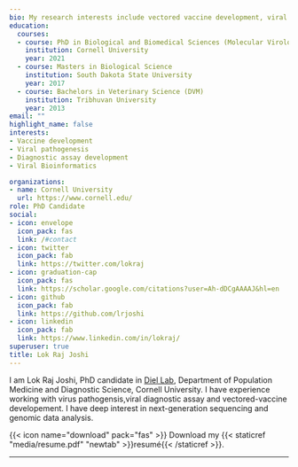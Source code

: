 ```yaml
---
bio: My research interests include vectored vaccine development, viral pathogenesis, diagnostic assay development,reverse genetics, viral bioinformatics.
education:
  courses:
  - course: PhD in Biological and Biomedical Sciences (Molecular Virology)
    institution: Cornell University 
    year: 2021
  - course: Masters in Biological Science 
    institution: South Dakota State University
    year: 2017
  - course: Bachelors in Veterinary Science (DVM)
    institution: Tribhuvan University
    year: 2013
email: ""
highlight_name: false
interests:
- Vaccine development 
- Viral pathogenesis 
- Diagnostic assay development
- Viral Bioinformatics

organizations:
- name: Cornell University
  url: https://www.cornell.edu/
role: PhD Candidate
social:
- icon: envelope
  icon_pack: fas
  link: /#contact
- icon: twitter
  icon_pack: fab
  link: https://twitter.com/lokraj
- icon: graduation-cap
  icon_pack: fas
  link: https://scholar.google.com/citations?user=Ah-dDCgAAAAJ&hl=en
- icon: github
  icon_pack: fab
  link: https://github.com/lrjoshi
- icon: linkedin
  icon_pack: fab
  link: https://www.linkedin.com/in/lokraj/
superuser: true
title: Lok Raj Joshi
---
```


I am Lok Raj Joshi, PhD candidate in [Diel Lab](https://www.diellab.net), Department of Population Medicine and Diagnostic Science, Cornell University. I have experience working with virus pathogensis,viral diagnostic assay and vectored-vaccine developement. I have deep interest in next-generation sequencing and genomic data analysis. 


{{< icon name="download" pack="fas" >}} Download my {{< staticref "media/resume.pdf" "newtab" >}}resumé{{< /staticref >}}.

***